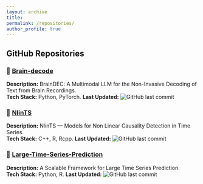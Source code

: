 ```yaml
---
layout: archive
title:
permalink: /repositories/
author_profile: true
---
```

<!-- {% include base_path %}
 -->

## GitHub Repositories

### 🔹 [Brain-decode](https://github.com/Yf-Hma/brain_decode)
**Description:** BrainDEC: A Multimodal LLM for the Non-Invasive Decoding of Text from Brain Recordings.  
**Tech Stack:** Python, PyTorch.
**Last Updated:** ![GitHub last commit](https://img.shields.io/github/last-commit/Yf-Hma/brain_decode?label=last%20commit)


### 🔹 [NlinTS](https://github.com/Hmamouche/NlinTS)
**Description:** NlinTS — Models for Non Linear Causality Detection in Time Series.  
**Tech Stack:** C++, R, Rcpp.
**Last Updated:** ![GitHub last commit](https://img.shields.io/github/last-commit/Hmamouche/NlinTS)


### 🔹 [Large-Time-Series-Prediction](https://github.com/Hmamouche/Large-Time-Series-Prediction)
**Description:** A Scalable Framework for Large Time Series Prediction.  
**Tech Stack:** Python, R.
**Last Updated:** ![GitHub last commit](https://img.shields.io/github/last-commit/Hmamouche/Large-Time-Series-Prediction)

